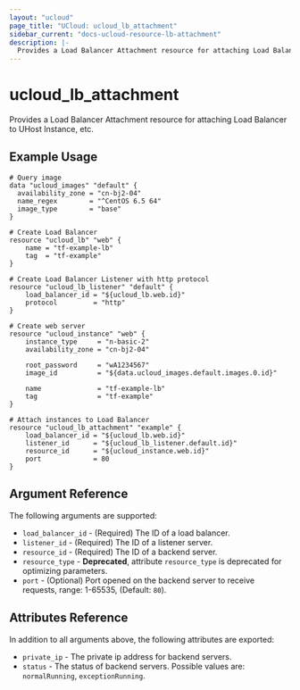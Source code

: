 ```yaml
---
layout: "ucloud"
page_title: "UCloud: ucloud_lb_attachment"
sidebar_current: "docs-ucloud-resource-lb-attachment"
description: |-
  Provides a Load Balancer Attachment resource for attaching Load Balancer to UHost Instance, etc.
---
```


# ucloud_lb_attachment

Provides a Load Balancer Attachment resource for attaching Load Balancer to UHost Instance, etc.

## Example Usage

```hcl
# Query image
data "ucloud_images" "default" {
  availability_zone = "cn-bj2-04"
  name_regex        = "^CentOS 6.5 64"
  image_type        = "base"
}

# Create Load Balancer
resource "ucloud_lb" "web" {
    name = "tf-example-lb"
    tag  = "tf-example"
}

# Create Load Balancer Listener with http protocol
resource "ucloud_lb_listener" "default" {
    load_balancer_id = "${ucloud_lb.web.id}"
    protocol         = "http"
}

# Create web server
resource "ucloud_instance" "web" {
    instance_type     = "n-basic-2"
    availability_zone = "cn-bj2-04"

    root_password     = "wA1234567"
    image_id          = "${data.ucloud_images.default.images.0.id}"

    name              = "tf-example-lb"
    tag               = "tf-example"
}

# Attach instances to Load Balancer
resource "ucloud_lb_attachment" "example" {
    load_balancer_id = "${ucloud_lb.web.id}"
    listener_id      = "${ucloud_lb_listener.default.id}"
    resource_id      = "${ucloud_instance.web.id}"
    port             = 80
}
```

## Argument Reference

The following arguments are supported:

* `load_balancer_id` - (Required) The ID of a load balancer.
* `listener_id` - (Required) The ID of a listener server.
* `resource_id` - (Required) The ID of a backend server.
* `resource_type` - **Deprecated**, attribute `resource_type` is deprecated for optimizing parameters.
* `port` - (Optional) Port opened on the backend server to receive requests, range: 1-65535, (Default: `80`).

## Attributes Reference

In addition to all arguments above, the following attributes are exported:

* `private_ip` - The private ip address for backend servers.
* `status` - The status of backend servers. Possible values are: `normalRunning`, `exceptionRunning`.
